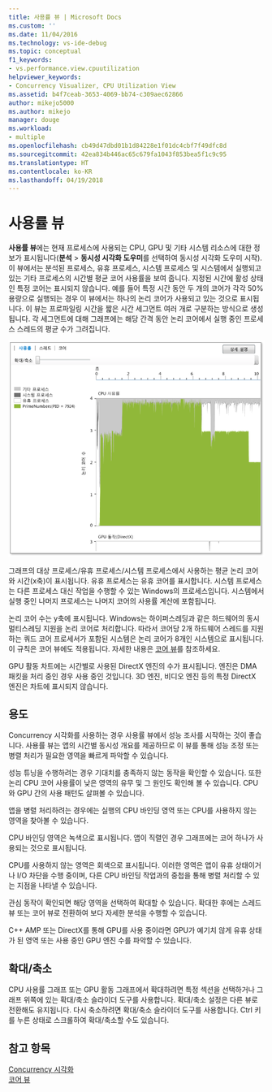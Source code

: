 ```yaml
---
title: 사용률 뷰 | Microsoft Docs
ms.custom: ''
ms.date: 11/04/2016
ms.technology: vs-ide-debug
ms.topic: conceptual
f1_keywords:
- vs.performance.view.cpuutilization
helpviewer_keywords:
- Concurrency Visualizer, CPU Utilization View
ms.assetid: b4f7ceab-3653-4069-bb74-c309aec62866
author: mikejo5000
ms.author: mikejo
manager: douge
ms.workload:
- multiple
ms.openlocfilehash: cb49d47dbd01b1d84228e1f01dc4cbf7f49dfc8d
ms.sourcegitcommit: 42ea834b446ac65c679fa1043f853bea5f1c9c95
ms.translationtype: HT
ms.contentlocale: ko-KR
ms.lasthandoff: 04/19/2018
---
```

# <a name="utilization-view"></a>사용률 뷰
**사용률 뷰**에는 현재 프로세스에 사용되는 CPU, GPU 및 기타 시스템 리소스에 대한 정보가 표시됩니다(**분석** > **동시성 시각화 도우미**를 선택하여 동시성 시각화 도우미 시작). 이 뷰에서는 분석된 프로세스, 유휴 프로세스, 시스템 프로세스 및 시스템에서 실행되고 있는 기타 프로세스의 시간별 평균 코어 사용률을 보여 줍니다. 지정된 시간에 활성 상태인 특정 코어는 표시되지 않습니다. 예를 들어 특정 시간 동안 두 개의 코어가 각각 50% 용량으로 실행되는 경우 이 뷰에서는 하나의 논리 코어가 사용되고 있는 것으로 표시됩니다. 이 뷰는 프로파일링 시간을 짧은 시간 세그먼트 여러 개로 구분하는 방식으로 생성됩니다. 각 세그먼트에 대해 그래프에는 해당 간격 동안 논리 코어에서 실행 중인 프로세스 스레드의 평균 수가 그려집니다.  
  
 ![CPU 사용률 뷰](../profiling/media/vsts_ppacpuutil.png "VSTS_PPAcpuUtil")  
  
 그래프의 대상 프로세스/유휴 프로세스/시스템 프로세스에서 사용하는 평균 논리 코어와 시간(x축)이 표시됩니다. 유휴 프로세스는 유휴 코어를 표시합니다. 시스템 프로세스는 다른 프로세스 대신 작업을 수행할 수 있는 Windows의 프로세스입니다. 시스템에서 실행 중인 나머지 프로세스는 나머지 코어의 사용률 계산에 포함됩니다.  
  
 논리 코어 수는 y축에 표시됩니다. Windows는 하이퍼스레딩과 같은 하드웨어의 동시 멀티스레딩 지원을 논리 코어로 처리합니다. 따라서 코어당 2개 하드웨어 스레드를 지원하는 쿼드 코어 프로세서가 포함된 시스템은 논리 코어가 8개인 시스템으로 표시됩니다. 이 규칙은 코어 뷰에도 적용됩니다. 자세한 내용은 [코어 뷰](../profiling/cores-view.md)를 참조하세요.  
  
 GPU 활동 차트에는 시간별로 사용된 DirectX 엔진의 수가 표시됩니다.  엔진은 DMA 패킷을 처리 중인 경우 사용 중인 것입니다.  3D 엔진, 비디오 엔진 등의 특정 DirectX 엔진은 차트에 표시되지 않습니다.  
  
## <a name="purpose"></a>용도  
 Concurrency 시각화를 사용하는 경우 사용률 뷰에서 성능 조사를 시작하는 것이 좋습니다. 사용률 뷰는 앱의 시간별 동시성 개요를 제공하므로 이 뷰를 통해 성능 조정 또는 병렬 처리가 필요한 영역을 빠르게 파악할 수 있습니다.  
  
 성능 튜닝을 수행하려는 경우 기대치를 충족하지 않는 동작을 확인할 수 있습니다. 또한 논리 CPU 코어 사용률이 낮은 영역의 유무 및 그 원인도 확인해 볼 수 있습니다. CPU와 GPU 간의 사용 패턴도 살펴볼 수 있습니다.  
  
 앱을 병렬 처리하려는 경우에는 실행의 CPU 바인딩 영역 또는 CPU를 사용하지 않는 영역을 찾아볼 수 있습니다.  
  
 CPU 바인딩 영역은 녹색으로 표시됩니다. 앱이 직렬인 경우 그래프에는 코어 하나가 사용되는 것으로 표시됩니다.  
  
 CPU를 사용하지 않는 영역은 회색으로 표시됩니다. 이러한 영역은 앱이 유휴 상태이거나 I/O 차단을 수행 중이며, 다른 CPU 바인딩 작업과의 중첩을 통해 병렬 처리할 수 있는 지점을 나타낼 수 있습니다.  
  
 관심 동작이 확인되면 해당 영역을 선택하여 확대할 수 있습니다. 확대한 후에는 스레드 뷰 또는 코어 뷰로 전환하여 보다 자세한 분석을 수행할 수 있습니다.  
  
 C++ AMP 또는 DirectX를 통해 GPU를 사용 중이라면 GPU가 예기치 않게 유휴 상태가 된 영역 또는 사용 중인 GPU 엔진 수를 파악할 수 있습니다.  
  
## <a name="zooming"></a>확대/축소  
 CPU 사용률 그래프 또는 GPU 활동 그래프에서 확대하려면 특정 섹션을 선택하거나 그래프 위쪽에 있는 확대/축소 슬라이더 도구를 사용합니다. 확대/축소 설정은 다른 뷰로 전환해도 유지됩니다. 다시 축소하려면 확대/축소 슬라이더 도구를 사용합니다. Ctrl 키를 누른 상태로 스크롤하여 확대/축소할 수도 있습니다.  
  
## <a name="see-also"></a>참고 항목  
 [Concurrency 시각화](../profiling/concurrency-visualizer.md)   
 [코어 뷰](../profiling/cores-view.md)